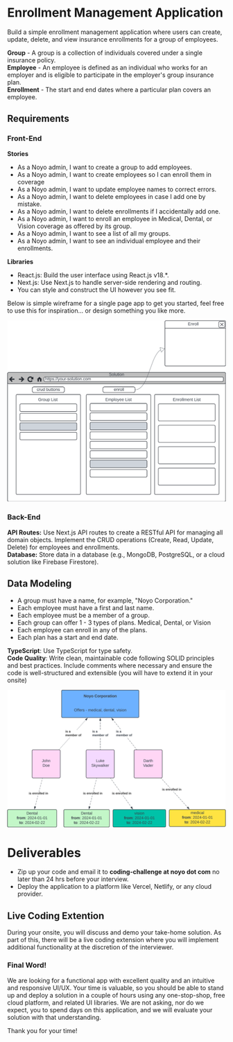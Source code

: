 # Enrollment Management Application

Build a simple enrollment management application where users can create, update, delete, and view insurance enrollments for a group of employees. 

**Group** - A group is a collection of individuals covered under a single insurance policy.  
**Employee** - An employee is defined as an individual who works for an employer and is eligible to participate in the employer's group insurance plan.  
**Enrollment** - The start and end dates where a particular plan covers an employee.

## Requirements

### Front-End
**Stories**  
- As a Noyo admin, I want to create a group to add employees.
- As a Noyo admin, I want to create employees so I can enroll them in coverage
- As a Noyo admin, I want to update employee names to correct errors.
- As a Noyo admin, I want to delete employees in case I add one by mistake.
- As a Noyo admin, I want to delete enrollments if I accidentally add one.
- As a Noyo admin, I want to enroll an employee in Medical, Dental, or Vision coverage as offered by its group.
- As a Noyo admin, I want to see a list of all my groups.
- As a Noyo admin, I want to see an individual employee and their enrollments.

**Libraries**  
- React.js: Build the user interface using React.js v18.*.
- Next.js: Use Next.js to handle server-side rendering and routing.
- You can style and construct the UI however you see fit.

Below is simple wireframe for a single page app to get you started, feel free to use this for inspiration... or design something you like more.

![Simple UI](/simple-ui.png)

### Back-End

**API Routes:** Use Next.js API routes to create a RESTful API for managing all domain objects. Implement the CRUD operations (Create, Read, Update, Delete) for employees and enrollments.  
**Database:** Store data in a database (e.g., MongoDB, PostgreSQL, or a cloud solution like Firebase Firestore).  

## Data Modeling
- A group must have a name, for example, "Noyo Corporation."
- Each employee must have a first and last name.
- Each employee must be a member of a group.
- Each group can offer 1 - 3 types of plans. Medical, Dental, or Vision
- Each employee can enroll in any of the plans.
- Each plan has a start and end date.

**TypeScript**: Use TypeScript for type safety.  
**Code Quality**: Write clean, maintainable code following SOLID principles and best practices. Include comments where necessary and ensure the code is well-structured and extensible (you will have to extend it in your onsite)

![Data Model](/data.png)

# Deliverables
- Zip up your code and email it to **coding-challenge at noyo dot com** no later than 24 hrs before your interview.
- Deploy the application to a platform like Vercel, Netlify, or any cloud provider.


## Live Coding Extention
During your onsite, you will discuss and demo your take-home solution. As part of this, there will be a live coding extension where you will implement additional functionality at the discretion of the interviewer.


### Final Word!
We are looking for a functional app with excellent quality and an intuitive and responsive UI/UX. Your time is valuable, so you should be able to stand up and deploy a solution in a couple of hours using any one-stop-shop, free cloud platform, and related UI libraries. We are not asking, nor do we expect, you to spend days on this application, and we will evaluate your solution with that understanding.

Thank you for your time!